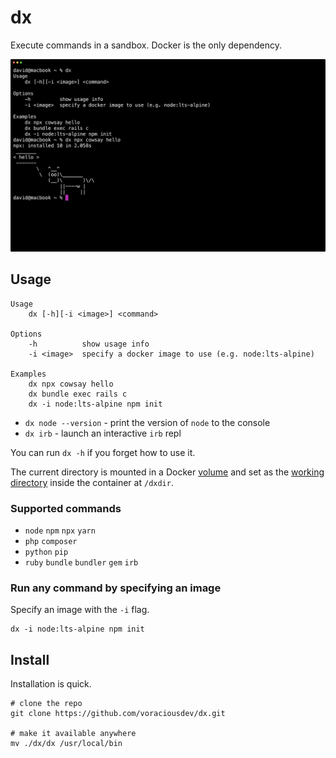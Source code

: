 # dx

Execute commands in a sandbox. Docker is the only dependency.

![](.images/screenshot.png)

## Usage

```shell
Usage
    dx [-h][-i <image>] <command>

Options
    -h          show usage info
    -i <image>  specify a docker image to use (e.g. node:lts-alpine)

Examples
    dx npx cowsay hello
    dx bundle exec rails c
    dx -i node:lts-alpine npm init
```

- `dx node --version` - print the version of `node` to the console
- `dx irb` - launch an interactive `irb` repl

You can run `dx -h` if you forget how to use it.

The current directory is mounted in a Docker [volume](https://docs.docker.com/engine/reference/commandline/run/#mount-volume--v---read-only) and set as the [working directory](https://docs.docker.com/engine/reference/commandline/run/#set-working-directory--w) inside the container at `/dxdir`.

### Supported commands

- `node` `npm` `npx` `yarn`
- `php` `composer`
- `python` `pip`
- `ruby` `bundle` `bundler` `gem` `irb`

### Run any command by specifying an image

Specify an image with the `-i` flag.

```shell
dx -i node:lts-alpine npm init
```

## Install

Installation is quick.

```shell
# clone the repo
git clone https://github.com/voraciousdev/dx.git

# make it available anywhere
mv ./dx/dx /usr/local/bin
```